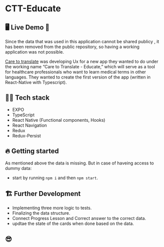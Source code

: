 # CTT-Educate

## 🖥 Live Demo 🚫

Since the data that was used in this application cannot be shared publicy , it has been removed from the public repository, so having a working application was not possible.

[Care to translate](https://caretotranslate.com/) was developing Ux for a new app they wanted to do under the working name “Care to Translate - Educate,” which will serve as a tool for healthcare professionals who want to learn medical terms in other languages.
They wanted to create the first version of the app (written in React-Native with Typescript).

## 👨‍💻 Tech stack

- EXPO
- TypeScript
- React Native (Functional components, Hooks)
- React Navigation
- Redux
- Redux-Persist

## 🔥 Getting started

As mentioned above the data is missing. But in case of haveing access to dummy data:

- start by running `npm i` and then `npm start`.

## 🏗️ Further Development

- Implementing three more logic to tests.
- Finalizing the data structure.
- Connect Progress Lesson and Correct answer to the correct data.
- updtae the state of the cards when done based on the data.

## 😎
